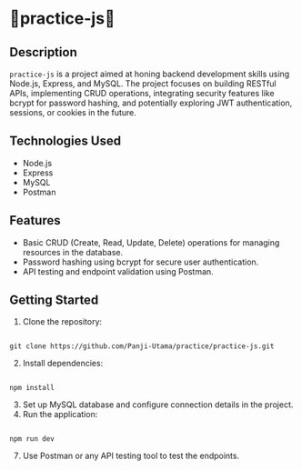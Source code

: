 # 📖practice-js📖

## Description
`practice-js` is a project aimed at honing backend development skills using Node.js, Express, and MySQL. The project focuses on building RESTful APIs, implementing CRUD operations, integrating security features like bcrypt for password hashing, and potentially exploring JWT authentication, sessions, or cookies in the future.

## Technologies Used
- Node.js
- Express
- MySQL
- Postman

## Features
- Basic CRUD (Create, Read, Update, Delete) operations for managing resources in the database.
- Password hashing using bcrypt for secure user authentication.
- API testing and endpoint validation using Postman.

## Getting Started
1. Clone the repository:

```

git clone https://github.com/Panji-Utama/practice/practice-js.git

```

2. Install dependencies:

```

npm install

```

3. Set up MySQL database and configure connection details in the project.
4. Run the application:

```

npm run dev

```

7. Use Postman or any API testing tool to test the endpoints.
